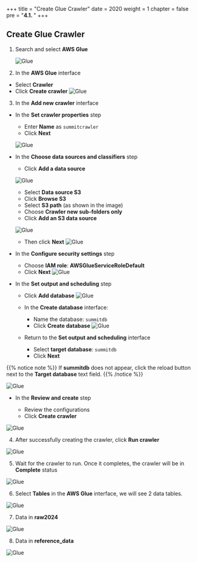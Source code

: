 +++
title = "Create Glue Crawler"
date = 2020
weight = 1
chapter = false
pre = "<b>4.1. </b>"
+++

## Create Glue Crawler

1. Search and select **AWS Glue**

   ![Glue](/images/4/4.1/glue_service.png?width=90pc)

2. In the **AWS Glue** interface

- Select **Crawler**
- Click **Create crawler**
  ![Glue](/images/4/4.1/btn_create_cwl.png?width=90pc)

3. In the **Add new crawler** interface

- In the **Set crawler properties** step

  - Enter **Name** as `summitcrawler`
  - Click **Next**

  ![Glue](/images/4/4.1/cwl_properties.png?width=90pc)

- In the **Choose data sources and classifiers** step

  - Click **Add a data source**

  ![Glue](/images/4/4.1/add_data_source.png?width=90pc)

  - Select **Data source S3**
  - Click **Browse S3**
  - Select **S3 path** (as shown in the image)
  - Choose **Crawler new sub-folders only**
  - Click **Add an S3 data source**

  ![Glue](/images/4/4.1/add_data_src_form.png?width=90pc)

  - Then click **Next**
    ![Glue](/images/4/4.1/next_step2.png?width=90pc)

- In the **Configure security settings** step

  - Choose **IAM role**: **AWSGlueServiceRoleDefault**
  - Click **Next**
    ![Glue](/images/4/4.1/next_step3.png?width=90pc)

- In the **Set output and scheduling** step

  - Click **Add database**
    ![Glue](/images/4/4.1/step4_add_db.png?width=90pc)

  - In the **Create database** interface:
    - Name the database: `summitdb`
    - Click **Create database**
      ![Glue](/images/4/4.1/create_db.png?width=90pc)
  - Return to the **Set output and scheduling** interface
    - Select **target database**: `summitdb`
    - Click **Next**

{{% notice note %}}
If **summitdb** does not appear, click the reload button next to the **Target database** text field.
{{% /notice %}}

![Glue](/images/4/4.1/next_step4.png?width=90pc)

- In the **Review and create** step

  - Review the configurations
  - Click **Create crawler**

![Glue](/images/4/4.1/review_create_cwl.png?width=90pc)

4. After successfully creating the crawler, click **Run crawler**

![Glue](/images/4/4.1/run_cwl.png?width=90pc)

5. Wait for the crawler to run. Once it completes, the crawler will be in **Complete** status

![Glue](/images/4/4.1/complete_run_swl.png?width=90pc)

6. Select **Tables** in the **AWS Glue** interface, we will see 2 data tables.

![Glue](/images/4/4.1/check_data_in_table_after_run.png?width=90pc)

7. Data in **raw2024**

![Glue](/images/4/4.1/at_raw2024.png?width=90pc)

8. Data in **reference_data**

![Glue](/images/4/4.1/at_ref_data.png?width=90pc)
